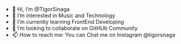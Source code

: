 - 👋 Hi, I’m @TigorSinaga
- 👀 I’m interested in Music and Technology
- 🌱 I’m currently learning FrontEnd Developing
- 💞️ I’m looking to collaborate on GitHUb Community
- 📫 How to reach me: You can Chat me on Instagram @tigorsnaga

<!---
TigorSinaga/TigorSinaga is a ✨ special ✨ repository because its `README.md` (this file) appears on your GitHub profile.
You can click the Preview link to take a look at your changes.
--->
